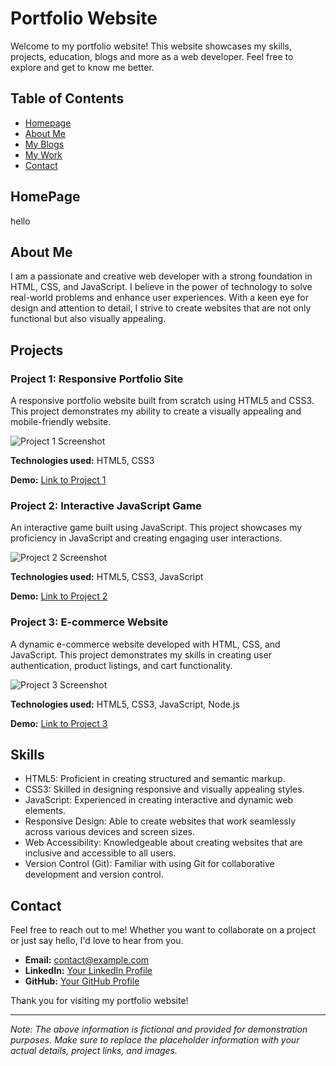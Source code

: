 # Portfolio Website

Welcome to my portfolio website! This website showcases my skills, projects, education, blogs and more as a web developer. Feel free to explore and get to know me better.

## Table of Contents

- [Homepage](#homepage)
- [About Me](#About-Me)
- [My Blogs](#My-Blogs)
- [My Work](#My-Work)
- [Contact](#contact)

## HomePage

hello
## About Me

I am a passionate and creative web developer with a strong foundation in HTML, CSS, and JavaScript. I believe in the power of technology to solve real-world problems and enhance user experiences. With a keen eye for design and attention to detail, I strive to create websites that are not only functional but also visually appealing.

## Projects

### Project 1: Responsive Portfolio Site
A responsive portfolio website built from scratch using HTML5 and CSS3. This project demonstrates my ability to create a visually appealing and mobile-friendly website.

![Project 1 Screenshot](/images/project1.jpg)

**Technologies used:** HTML5, CSS3

**Demo:** [Link to Project 1](https://example.com/project1)

### Project 2: Interactive JavaScript Game
An interactive game built using JavaScript. This project showcases my proficiency in JavaScript and creating engaging user interactions.

![Project 2 Screenshot](/images/project2.jpg)

**Technologies used:** HTML5, CSS3, JavaScript

**Demo:** [Link to Project 2](https://example.com/project2)

### Project 3: E-commerce Website
A dynamic e-commerce website developed with HTML, CSS, and JavaScript. This project demonstrates my skills in creating user authentication, product listings, and cart functionality.

![Project 3 Screenshot](/images/project3.jpg)

**Technologies used:** HTML5, CSS3, JavaScript, Node.js

**Demo:** [Link to Project 3](https://example.com/project3)

## Skills

- HTML5: Proficient in creating structured and semantic markup.
- CSS3: Skilled in designing responsive and visually appealing styles.
- JavaScript: Experienced in creating interactive and dynamic web elements.
- Responsive Design: Able to create websites that work seamlessly across various devices and screen sizes.
- Web Accessibility: Knowledgeable about creating websites that are inclusive and accessible to all users.
- Version Control (Git): Familiar with using Git for collaborative development and version control.

## Contact

Feel free to reach out to me! Whether you want to collaborate on a project or just say hello, I'd love to hear from you.

- **Email:** contact@example.com
- **LinkedIn:** [Your LinkedIn Profile](https://www.linkedin.com/in/yourprofile)
- **GitHub:** [Your GitHub Profile](https://github.com/yourusername)

Thank you for visiting my portfolio website!

---
*Note: The above information is fictional and provided for demonstration purposes. Make sure to replace the placeholder information with your actual details, project links, and images.*
